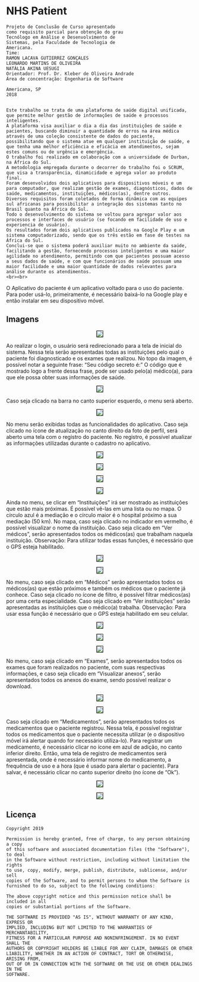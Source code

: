 # NHS Patient


```
Projeto de Conclusão de Curso apresentado
como requisito parcial para obtenção do grau
Tecnólogo em Análise e Desenvolvimento de
Sistemas, pela Faculdade de Tecnologia de
Americana.
Time: 
RAMON LACAVA GUTIERREZ GONÇALES
LEONARDO MARTINS DE OLIVEIRA
NATÁLIA AKINA UESUGI
Orientador: Prof. Dr. Kleber de Oliveira Andrade
Área de concentração: Engenharia de Software

Americana, SP
2018


Este trabalho se trata de uma plataforma de saúde digital unificada, que permite melhor gestão de informações de saúde e processos inteligentes. 
A plataforma visa auxiliar o dia a dia das instituições de saúde e pacientes, buscando diminuir a quantidade de erros na área médica através de uma coleção consistente de dados do paciente, possibilitando que o sistema atue em qualquer instituição de saúde, e que tenha uma melhor eficiência e eficácia em atendimentos, sejam estes comuns ou de urgência e emergência.
O trabalho foi realizado em colaboração com a universidade de Durban, na África do Sul. 
A metodologia empregada durante o decorrer do trabalho foi o SCRUM, que visa a transparência, dinamicidade e agrega valor ao produto final. 
Foram desenvolvidos dois aplicativos para dispositivos móveis e um para computador, que realizam gestão de exames, diagnósticos, dados de saúde, medicamentos, instituições, médicos(as), dentre outros. 
Diversos requisitos foram coletados de forma dinâmica com as equipes sul africanas para possibilitar a integração dos sistemas tanto no Brasil quanto na África do Sul.
Todo o desenvolvimento do sistema se voltou para agregar valor aos processos e interfaces de usuário (se focando em facilidade de uso e experiencia de usuário).
Os resultados foram dois aplicativos publicados na Google Play e um sistema computadorizado, sendo que os três estão em fase de testes na África do Sul.
Conclui-se que o sistema poderá auxiliar muito no ambiente da saúde, facilitando a gestão, fornecendo processos inteligentes e uma maior agilidade no atendimento, permitindo com que pacientes possuam acesso a seus dados de saúde, e com que funcionários de saúde possuam uma maior facilidade e uma maior quantidade de dados relevantes para análise durante os atendimentos.
<br><br>
```
O Aplicativo do paciente é um aplicativo voltado para o uso do paciente. Para poder usá-lo, primeiramente, é necessário baixá-lo na Google play e então instalar em seu dispositivo móvel.

## Imagens

<p align="center"><img src='https://github.com/Ramonrune/nhs-patient/blob/master/img01.jpg' style='border:1px solid black'></p>	Ao realizar o login, o usuário será redirecionado para a tela de inicial do sistema. Nessa tela serão apresentadas todas as instituições pelo qual o paciente foi diagnosticado e os exames que realizou. No topo da imagem, é possível notar a seguinte frase: “Seu código secreto é:” O código que é mostrado logo a frente dessa frase, pode ser usado pelo(a) médico(a), para que ele possa obter suas informações de saúde. 

<p align="center"><img src='https://github.com/Ramonrune/nhs-patient/blob/master/img02.jpg' style='border:1px solid black'></p>Caso seja clicado na barra no canto superior esquerdo, o menu será aberto.
<p align="center"><img src='https://github.com/Ramonrune/nhs-patient/blob/master/img03.jpg' style='border:1px solid black'></p>
No menu serão exibidas todas as funcionalidades do aplicativo. Caso seja clicado no ícone de atualização no canto direito da foto de perfil, será aberto uma tela com o registro do paciente. No registro, é possível atualizar as informações utilizadas durante o cadastro no aplicativo. 
<p align="center"><img src='https://github.com/Ramonrune/nhs-patient/blob/master/img04.jpg' style='border:1px solid black'></p>
<p align="center"><img src='https://github.com/Ramonrune/nhs-patient/blob/master/img05.jpg' style='border:1px solid black'></p>
<p align="center"><img src='https://github.com/Ramonrune/nhs-patient/blob/master/img06.jpg' style='border:1px solid black'></p>
<p align="center"><img src='https://github.com/Ramonrune/nhs-patient/blob/master/img07.jpg' style='border:1px solid black'></p>
Ainda no menu, se clicar em “Instituições” irá ser mostrado as instituições que estão mais próximas. É possível vê-las em uma lista ou no mapa. O círculo azul é a mediação e o círculo maior é o hospital próximo a sua mediação (50 km). No mapa, caso seja clicado no indicador em vermelho, é possível visualizar o nome da instituição. 
Caso seja clicado em “Ver médicos”, serão apresentados todos os médicos(as) que trabalham naquela instituição.
Observação: Para utilizar todas essas funções, é necessário que o GPS esteja habilitado.

<p align="center"><img src='https://github.com/Ramonrune/nhs-patient/blob/master/img08.jpg' style='border:1px solid black'></p>
<p align="center"><img src='https://github.com/Ramonrune/nhs-patient/blob/master/img09.jpg' style='border:1px solid black'></p>
No menu, caso seja clicado em “Médicos” serão apresentados todos os médicos(as) que estão próximos e também os médicos que o paciente já conhece. Caso seja clicado no ícone de filtro, é possível filtrar médicos(as) por uma certa especialidade. Caso seja clicado em “Ver instituições” serão apresentadas as instituições que o médico(a) trabalha.
Observação: Para usar essa função é necessário que o GPS esteja habilitado em seu celular. 

<p align="center"><img src='https://github.com/Ramonrune/nhs-patient/blob/master/img10.jpg' style='border:1px solid black'></p>
<p align="center"><img src='https://github.com/Ramonrune/nhs-patient/blob/master/img11.jpg' style='border:1px solid black'></p>
<p align="center"><img src='https://github.com/Ramonrune/nhs-patient/blob/master/img12.jpg' style='border:1px solid black'></p>
No menu, caso seja clicado em “Exames”, serão apresentados todos os exames que foram realizados no paciente, com suas respectivas informações, e caso seja clicado em “Visualizar anexos”, serão apresentados todos os anexos do exame, sendo possível realizar o download.
<p align="center"><img src='https://github.com/Ramonrune/nhs-patient/blob/master/img13.jpg' style='border:1px solid black'></p>
<p align="center"><img src='https://github.com/Ramonrune/nhs-patient/blob/master/img14.jpg' style='border:1px solid black'></p>
Caso seja clicado em “Medicamentos”, serão apresentados todos os medicamentos que o paciente registrou. Nessa tela, é possível registrar todos os medicamentos que o paciente necessita utilizar (e o dispositivo móvel irá alertar quando for necessário utiliza-lo). Para registrar um medicamento, é necessário clicar no ícone em azul de adição, no canto inferior direito. Então, uma tela de registro de medicamentos será apresentada, onde é necessário informar nome do medicamento, a frequência de uso e a hora (que é usado para alertar o paciente). Para salvar, é necessário clicar no canto superior direito (no ícone de “Ok”). 
<p align="center"><img src='https://github.com/Ramonrune/nhs-patient/blob/master/img15.jpg' style='border:1px solid black'></p>
<p align="center"><img src='https://github.com/Ramonrune/nhs-patient/blob/master/img16.jpg' style='border:1px solid black'></p>



## Licença

    Copyright 2019 
    
    Permission is hereby granted, free of charge, to any person obtaining a copy
    of this software and associated documentation files (the "Software"), to deal
    in the Software without restriction, including without limitation the rights
    to use, copy, modify, merge, publish, distribute, sublicense, and/or sell
    copies of the Software, and to permit persons to whom the Software is
    furnished to do so, subject to the following conditions:
    
    The above copyright notice and this permission notice shall be included in all
    copies or substantial portions of the Software.
    
    THE SOFTWARE IS PROVIDED "AS IS", WITHOUT WARRANTY OF ANY KIND, EXPRESS OR
    IMPLIED, INCLUDING BUT NOT LIMITED TO THE WARRANTIES OF MERCHANTABILITY,
    FITNESS FOR A PARTICULAR PURPOSE AND NONINFRINGEMENT. IN NO EVENT SHALL THE
    AUTHORS OR COPYRIGHT HOLDERS BE LIABLE FOR ANY CLAIM, DAMAGES OR OTHER
    LIABILITY, WHETHER IN AN ACTION OF CONTRACT, TORT OR OTHERWISE, ARISING FROM,
    OUT OF OR IN CONNECTION WITH THE SOFTWARE OR THE USE OR OTHER DEALINGS IN THE
    SOFTWARE.

